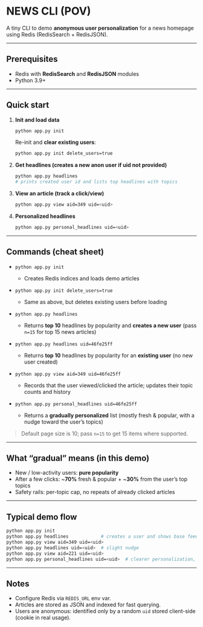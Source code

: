 # NEWS CLI (POV)

A tiny CLI to demo **anonymous user personalization** for a news homepage using Redis (RedisSearch + RedisJSON).

---

## Prerequisites

* Redis with **RedisSearch** and **RedisJSON** modules
* Python 3.9+

---

## Quick start

1. **Init and load data**

   ```bash
   python app.py init
   ```

   Re-init and **clear existing users**:

   ```bash
   python app.py init delete_users=true
   ```

2. **Get headlines (creates a new anon user if uid not provided)**

   ```bash
   python app.py headlines
   # prints created user id and lists top headlines with topics
   ```

3. **View an article (track a click/view)**

   ```bash
   python app.py view aid=349 uid=<uid>
   ```

4. **Personalized headlines**

   ```bash
   python app.py personal_headlines uid=<uid>
   ```

---

## Commands (cheat sheet)

* `python app.py init`

  * Creates Redis indices and loads demo articles
* `python app.py init delete_users=true`

  * Same as above, but deletes existing users before loading
* `python app.py headlines`

  * Returns **top 10** headlines by popularity and **creates a new user** (pass `n=15` for top 15 news articles)
* `python app.py headlines uid=46fe25ff`

  * Returns **top 10** headlines by popularity for an **existing user** (no new user created)
* `python app.py view aid=349 uid=46fe25ff`

  * Records that the user viewed/clicked the article; updates their topic counts and history
* `python app.py personal_headlines uid=46fe25ff`

  * Returns a **gradually personalized** list (mostly fresh & popular, with a nudge toward the user’s topics)

> Default page size is 10; pass `n=15` to get 15 items where supported.

---

## What “gradual” means (in this demo)

* New / low-activity users: **pure popularity**
* After a few clicks: \~**70%** fresh & popular + \~**30%** from the user’s top topics
* Safety rails: per-topic cap, no repeats of already clicked articles

---

## Typical demo flow

```bash
python app.py init
python app.py headlines            # creates a user and shows base feed
python app.py view aid=349 uid=<uid>
python app.py headlines uid=<uid>  # slight nudge
python app.py view aid=221 uid=<uid>
python app.py personal_headlines uid=<uid>  # clearer personalization, still mixed
```

---

## Notes

* Configure Redis via `REDIS_URL` env var.
* Articles are stored as JSON and indexed for fast querying.
* Users are anonymous: identified only by a random `uid` stored client-side (cookie in real usage).
